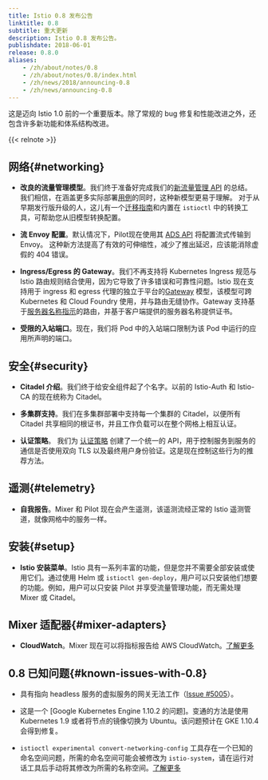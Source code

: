 ```yaml
---
title: Istio 0.8 发布公告
linktitle: 0.8
subtitle: 重大更新
description: Istio 0.8 发布公告。
publishdate: 2018-06-01
release: 0.8.0
aliases:
    - /zh/about/notes/0.8
    - /zh/about/notes/0.8/index.html
    - /zh/news/2018/announcing-0.8
    - /zh/news/announcing-0.8
---
```


这是迈向 Istio 1.0 前的一个重要版本。除了常规的 bug 修复和性能改进之外，还包含许多新功能和体系结构改进。

{{< relnote >}}

## 网络{#networking}

- **改良的流量管理模型**。我们终于准备好完成我们的[新流量管理 API](/zh/blog/2018/v1alpha3-routing/) 的总结。 我们相信，在涵盖更多实际部署[用例](/zh/docs/tasks/traffic-management/)的同时，这种新模型更易于理解。 对于从早期发行版升级的人，这儿有一个[迁移指南](/zh/docs/setup/upgrade/)和内置在 `istioctl` 中的转换工具，可帮助您从旧模型转换配置。

- **流 Envoy 配置**。默认情况下，Pilot现在使用其 [ADS API](https://github.com/envoyproxy/data-plane-api/blob/master/xds_protocol.rst) 将配置流式传输到 Envoy。 这种新方法提高了有效的可伸缩性，减少了推出延迟，应该能消除虚假的 404 错误。

- **Ingress/Egress 的 Gateway**。我们不再支持将 Kubernetes Ingress 规范与 Istio 路由规则结合使用，因为它导致了许多错误和可靠性问题。Istio 现在支持用于 ingress 和 egress 代理的独立于平台的[Gateway](/zh/docs/concepts/traffic-management/#gateways) 模型，该模型可跨 Kubernetes 和 Cloud Foundry 使用，并与路由无缝协作。Gateway 支持基于[服务器名称指示](https://en.wikipedia.org/wiki/Server_Name_Indication)的路由，并基于客户端提供的服务器名称提供证书。

- **受限的入站端口**。现在，我们将 Pod 中的入站端口限制为该 Pod 中运行的应用所声明的端口。

## 安全{#security}

- **Citadel 介绍**。我们终于给安全组件起了个名字。以前的 Istio-Auth 和 Istio-CA 的现在统称为 Citadel。

- **多集群支持**。我们在多集群部署中支持每一个集群的 Citadel，以便所有 Citadel 共享相同的根证书，并且工作负载可以在整个网格上相互认证。

- **认证策略**。 我们为 [认证策略](/zh/docs/tasks/security/authentication/authn-policy/) 创建了一个统一的 API，用于控制服务到服务的通信是否使用双向 TLS 以及最终用户身份验证。这是现在控制这些行为的推荐方法。

## 遥测{#telemetry}

- **自我报告**。Mixer 和 Pilot 现在会产生遥测，该遥测流经正常的 Istio 遥测管道，就像网格中的服务一样。

## 安装{#setup}

- **Istio 安装菜单**。Istio 具有一系列丰富的功能，但是您并不需要全部安装或使用它们。通过使用 Helm 或 `istioctl gen-deploy`，用户可以只安装他们想要的功能。例如，用户可以只安装 Pilot 并享受流量管理功能，而无需处理 Mixer 或 Citadel。

## Mixer 适配器{#mixer-adapters}

- **CloudWatch**。Mixer 现在可以将指标报告给 AWS CloudWatch。[了解更多](/zh/docs/reference/config/policy-and-telemetry/adapters/cloudwatch/)

## 0.8 已知问题{#known-issues-with-0.8}

- 具有指向 headless 服务的虚拟服务的网关无法工作（[Issue #5005](https://github.com/istio/istio/issues/5005)）。

- 这是一个 [Google Kubernetes Engine 1.10.2 的问题]。变通的方法是使用 Kubernetes 1.9 或者将节点的镜像切换为 Ubuntu。该问题预计在 GKE 1.10.4 会得到修复。

- `istioctl experimental convert-networking-config` 工具存在一个已知的命名空间问题，所需的命名空间可能会被修改为 `istio-system`，请在运行对话工具后手动将其修改为所需的名称空间。[了解更多](https://github.com/istio/istio/issues/5817)
